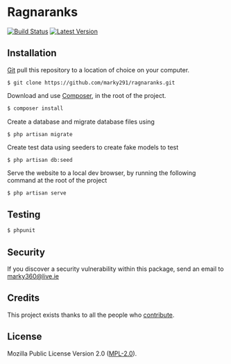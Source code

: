 # Ragnaranks
[![Build Status](https://travis-ci.com/marky291/ragnaranks.svg?token=rSzsJZBSMZpGe42pERU9&branch=master)](https://travis-ci.com/marky291/ragnaranks)
[![Latest Version](https://img.shields.io/github/v/release/marky291/Ragnaranks.svg?style=flat-square)](https://github.com/marky291/ragnaranks/releases)

## Installation

[Git](https://git-scm.com/) pull this repository to a location of choice on your computer.
```
$ git clone https://github.com/marky291/ragnaranks.git
```

Download and use [Composer](https://getcomposer.org/), in the root of the project.

``` bash
$ composer install
```

Create a database and migrate database files using
```
$ php artisan migrate
```

Create test data using seeders to create fake models to test
```
$ php artisan db:seed
```

Serve the website to a local dev browser, by running the following command at the root of the project

``` bash
$ php artisan serve
```

## Testing

``` bash
$ phpunit
```

## Security

If you discover a security vulnerability within this package, send an email to marky360@live.ie

## Credits

This project exists thanks to all the people who [contribute](../../contributors).

## License

Mozilla Public License Version 2.0 ([MPL-2.0](./LICENSE)).
